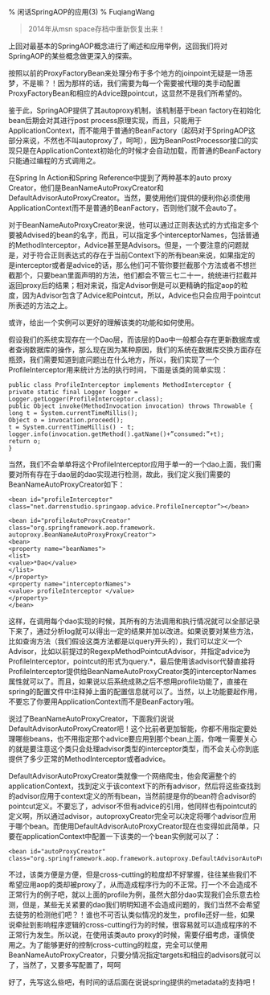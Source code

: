% 闲话SpringAOP的应用(3)
% FuqiangWang

> 2014年从msn space存档中重新恢复出来！

上回对最基本的SpringAOP概念进行了阐述和应用举例，这回我们将对SpringAOP的某些概念做更深入的探索。

按照以前的ProxyFactoryBean来处理分布于多个地方的joinpoint无疑是一场恶梦，不是嘛？！因为那样的话，我们需要为每一个需要被代理的类手动配置ProxyFactoryBean和相应的Advice跟pointcut，这显然不是我们所希望的。

鉴于此，SpringAOP提供了其autoproxy机制，该机制基于bean factory在初始化bean后期会对其进行post process原理实现，而且，只能用于ApplicationContext，而不能用于普通的BeanFactory（起码对于SpringAOP这部分来说，不然也不叫autoproxy了，呵呵），因为BeanPostProcessor接口的实现只是在ApplicationContext初始化的时候才会自动加载，而普通的BeanFactory只能通过编程的方式调用之。

在Spring In Action和Spring Reference中提到了两种基本的auto proxy Creator，他们是BeanNameAutoProxyCreator和DefaultAdvisorAutoProxyCreator。当然，要使用他们提供的便利你必须使用ApplicationContext而不是普通的BeanFactory，否则他们就不会auto了。

对于BeanNameAutoProxyCreator来说，他可以通过正则表达式的方式指定多个要被Advised的bean的名字，而且，可以指定多个interceptorNames，包括普通的MethodInterceptor，Advice甚至是Advisors。但是，一个要注意的问题就是，对于符合正则表达式的存在于当前Context下的所有bean来说，如果指定的是interceptor或者是advice的话，那么他们可不管你要拦截那个方法或者不想拦截那个，只要bean里面声明的方法，他们都会不管三七二十一，统统进行拦截并返回proxy后的结果；相对来说，指定Advisor倒是可以更精确的指定aop的粒度，因为Advisor包含了Advice和Pointcut，所以，Advice也只会应用于pointcut所表述的方法之上。

或许，给出一个实例可以更好的理解该类的功能和如何使用。

假设我们的系统实现存在一个Dao层，而该层的Dao中一般都会存在更新数据库或者查询数据库的操作，那么现在因为某种原因，我们的系统在数据库交换方面存在瓶颈，我们需要知道到底问题出在什么地方，所以，我们实现了一个ProfileInterceptor用来统计方法的执行时间，下面是该类的简单实现：

~~~~~~~ {.java}
public class ProfileInterceptor implements MethodInterceptor {
private static final Logger logger = Logger.getLogger(ProfileInterceptor.class); 
public Object invoke(MethodInvocation invocation) throws Throwable {
long t = System.currentTimeMillis();
Object o = invocation.proceed();
t = System.currentTimeMillis() - t;
logger.info(invocation.getMethod().gatName()+”consumed:”+t);
return o;
}
~~~~~~~

当然，我们不会单单将这个ProfileInterceptor应用于单一的一个dao上面，我们需要对所有存在于dao层的dao实现进行检测，故此，我们定义我们需要的BeanNameAutoProxyCreator如下：

~~~~~~~ {.xml}
<bean id="profileInterceptor" class="net.darrenstudio.springaop.advice.ProfileInerceptor”></bean>

<bean id="profileAutoProxyCreator" class="org.springframework.aop.framework.
autoproxy.BeanNameAutoProxyProxyCreator">
<bean>
<property name="beanNames">
<list>
<value>*Dao</value>
</list>
</property>
<property name="interceptorNames">
<value> profileInterceptor </value>
</property>
</bean>
~~~~~~~

这样，在调用每个dao实现的时候，其所有的方法调用和执行情况就可以全部记录下来了，通过分析log就可以得出一定的结果并加以改进。如果说要对某些方法，比如查询方法（我们假设这类方法都是以query开头的），我们可以定义一个Advisor，比如以前提过的RegexpMethodPointcutAdvisor，并指定advice为ProfileInterceptor，pointcut的形式为query.*，最后使用该advisor代替直接将ProfileInterceptor提供给BeanNameAutoProxyCreator类的interceptorNames属性就可以了。而且，如果说以后系统成熟之后不想用profile功能了，直接在spring的配置文件中注释掉上面的配置信息就可以了。当然，以上功能要起作用，不要忘了你要用ApplicationContext而不是BeanFactory哦。

说过了BeanNameAutoProxyCreator，下面我们说说DefaultAdvisorAutoProxyCreator吧！这个比前者更加智能，你都不用指定要处理哪些beans，也不用指定那个advice要应用到那个bean上面，你唯一需要关心的就是要注意这个类只会处理advisor类型的interceptor类型，而不会关心你到底提供了多少正常的MethodInterceptor或者advice。

DefaultAdvisorAutoProxyCreator类就像一个网络爬虫，他会爬遍整个的applicationContext，找到定义于该context下的所有advisor，然后将这些查找到的advisor应用于context定义的所有bean，当然前提是你的bean符合advisor的pointcut定义。不要忘了，advisor不但有advice的引用，他同样也有pointcut的定义啊，所以通过advisor，autoproxyCreator完全可以决定将哪个advisor应用于哪个bean。而使用DefaultAdvisorAutoProxyCreator现在也变得如此简单，只要在applicationContext中配置一下该类的一个bean实例就可以了：

~~~~~~~ {.xml}
<bean id="autoProxyCreator" class="org.springframework.aop.framework.autoproxy.DefaultAdvisorAutoProxyCreator"/>
~~~~~~~

不过，该类方便是方便，但是cross-cutting的粒度却不好掌握，往往某些我们不希望应用aop的类却被proxy了，从而造成程序行为的不正常。打一个不会造成不正常行为的例子吧，就以上面的profile为例，虽然大部分dao实现我们会乐意去检测，但是，某些无关紧要的dao我们明明知道不会造成问题的，我们当然不会希望去徒劳的检测他们吧？！谁也不可否认类似情况的发生，profile还好一些，如果说牵扯到影响程序逻辑的cross-cutting行为的时候，很容易就可以造成程序的不正常行为发生。所以说，在使用该类auto proxy的时候，需要仔细考虑，谨慎使用之。为了能够更好的控制cross-cutting的粒度，完全可以使用BeanNameAutoProxyCreator，只要分情况指定targets和相应的advisors就可以了，当然了，又要多写配置了，呵呵

好了，先写这么些吧，有时间的话后面在说说spring提供的metadata的支持吧！















